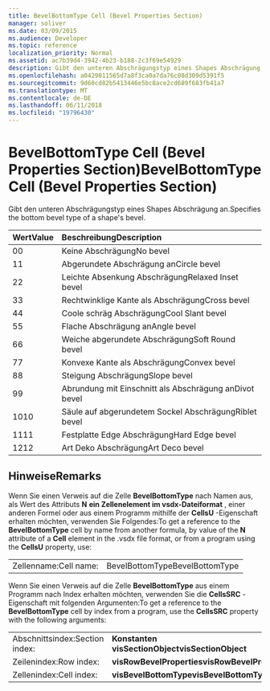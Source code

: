 ```yaml
---
title: BevelBottomType Cell (Bevel Properties Section)
manager: soliver
ms.date: 03/09/2015
ms.audience: Developer
ms.topic: reference
localization_priority: Normal
ms.assetid: ac7b39d4-3942-4b23-b188-2c3f69e54929
description: Gibt den unteren Abschrägungstyp eines Shapes Abschrägung an.
ms.openlocfilehash: a0429011565d7a8f3ca0a7da76c08d309d5391f5
ms.sourcegitcommit: 9d60cd82b5413446e5bc8ace2cd689f683fb41a7
ms.translationtype: MT
ms.contentlocale: de-DE
ms.lasthandoff: 06/11/2018
ms.locfileid: "19796430"
---
```

# <a name="bevelbottomtype-cell-bevel-properties-section"></a><span data-ttu-id="e6504-103">BevelBottomType Cell (Bevel Properties Section)</span><span class="sxs-lookup"><span data-stu-id="e6504-103">BevelBottomType Cell (Bevel Properties Section)</span></span>

<span data-ttu-id="e6504-104">Gibt den unteren Abschrägungstyp eines Shapes Abschrägung an.</span><span class="sxs-lookup"><span data-stu-id="e6504-104">Specifies the bottom bevel type of a shape's bevel.</span></span>
  
|<span data-ttu-id="e6504-105">**Wert**</span><span class="sxs-lookup"><span data-stu-id="e6504-105">**Value**</span></span>|<span data-ttu-id="e6504-106">**Beschreibung**</span><span class="sxs-lookup"><span data-stu-id="e6504-106">**Description**</span></span>|
|:-----|:-----|
|<span data-ttu-id="e6504-107">0</span><span class="sxs-lookup"><span data-stu-id="e6504-107">0</span></span>  <br/> |<span data-ttu-id="e6504-108">Keine Abschrägung</span><span class="sxs-lookup"><span data-stu-id="e6504-108">No bevel</span></span>  <br/> |
|<span data-ttu-id="e6504-109">1</span><span class="sxs-lookup"><span data-stu-id="e6504-109">1</span></span>  <br/> |<span data-ttu-id="e6504-110">Abgerundete Abschrägung an</span><span class="sxs-lookup"><span data-stu-id="e6504-110">Circle bevel</span></span>  <br/> |
|<span data-ttu-id="e6504-111">2</span><span class="sxs-lookup"><span data-stu-id="e6504-111">2</span></span>  <br/> |<span data-ttu-id="e6504-112">Leichte Absenkung Abschrägung</span><span class="sxs-lookup"><span data-stu-id="e6504-112">Relaxed Inset bevel</span></span>  <br/> |
|<span data-ttu-id="e6504-113">3</span><span class="sxs-lookup"><span data-stu-id="e6504-113">3</span></span>  <br/> |<span data-ttu-id="e6504-114">Rechtwinklige Kante als Abschrägung</span><span class="sxs-lookup"><span data-stu-id="e6504-114">Cross bevel</span></span>  <br/> |
|<span data-ttu-id="e6504-115">4</span><span class="sxs-lookup"><span data-stu-id="e6504-115">4</span></span>  <br/> |<span data-ttu-id="e6504-116">Coole schräg Abschrägung</span><span class="sxs-lookup"><span data-stu-id="e6504-116">Cool Slant bevel</span></span>  <br/> |
|<span data-ttu-id="e6504-117">5</span><span class="sxs-lookup"><span data-stu-id="e6504-117">5</span></span>  <br/> |<span data-ttu-id="e6504-118">Flache Abschrägung an</span><span class="sxs-lookup"><span data-stu-id="e6504-118">Angle bevel</span></span>  <br/> |
|<span data-ttu-id="e6504-119">6</span><span class="sxs-lookup"><span data-stu-id="e6504-119">6</span></span>  <br/> |<span data-ttu-id="e6504-120">Weiche abgerundete Abschrägung</span><span class="sxs-lookup"><span data-stu-id="e6504-120">Soft Round bevel</span></span>  <br/> |
|<span data-ttu-id="e6504-121">7</span><span class="sxs-lookup"><span data-stu-id="e6504-121">7</span></span>  <br/> |<span data-ttu-id="e6504-122">Konvexe Kante als Abschrägung</span><span class="sxs-lookup"><span data-stu-id="e6504-122">Convex bevel</span></span>  <br/> |
|<span data-ttu-id="e6504-123">8</span><span class="sxs-lookup"><span data-stu-id="e6504-123">8</span></span>  <br/> |<span data-ttu-id="e6504-124">Steigung Abschrägung</span><span class="sxs-lookup"><span data-stu-id="e6504-124">Slope bevel</span></span>  <br/> |
|<span data-ttu-id="e6504-125">9</span><span class="sxs-lookup"><span data-stu-id="e6504-125">9</span></span>  <br/> |<span data-ttu-id="e6504-126">Abrundung mit Einschnitt als Abschrägung an</span><span class="sxs-lookup"><span data-stu-id="e6504-126">Divot bevel</span></span>  <br/> |
|<span data-ttu-id="e6504-127">10</span><span class="sxs-lookup"><span data-stu-id="e6504-127">10</span></span>  <br/> |<span data-ttu-id="e6504-128">Säule auf abgerundetem Sockel Abschrägung</span><span class="sxs-lookup"><span data-stu-id="e6504-128">Riblet bevel</span></span>  <br/> |
|<span data-ttu-id="e6504-129">11</span><span class="sxs-lookup"><span data-stu-id="e6504-129">11</span></span>  <br/> |<span data-ttu-id="e6504-130">Festplatte Edge Abschrägung</span><span class="sxs-lookup"><span data-stu-id="e6504-130">Hard Edge bevel</span></span>  <br/> |
|<span data-ttu-id="e6504-131">12</span><span class="sxs-lookup"><span data-stu-id="e6504-131">12</span></span>  <br/> |<span data-ttu-id="e6504-132">Art Deko Abschrägung</span><span class="sxs-lookup"><span data-stu-id="e6504-132">Art Deco bevel</span></span>  <br/> |
   
## <a name="remarks"></a><span data-ttu-id="e6504-133">Hinweise</span><span class="sxs-lookup"><span data-stu-id="e6504-133">Remarks</span></span>

<span data-ttu-id="e6504-134">Wenn Sie einen Verweis auf die Zelle **BevelBottomType** nach Namen aus, als Wert des Attributs **N** **ein Zellenelement im vsdx-Dateiformat** , einer anderen Formel oder aus einem Programm mithilfe der **CellsU** -Eigenschaft erhalten möchten, verwenden Sie Folgendes:</span><span class="sxs-lookup"><span data-stu-id="e6504-134">To get a reference to the **BevelBottomType** cell by name from another formula, by value of the **N** attribute of a **Cell** element in the .vsdx file format, or from a program using the **CellsU** property, use:</span></span> 
  
|||
|:-----|:-----|
| <span data-ttu-id="e6504-135">Zellenname:</span><span class="sxs-lookup"><span data-stu-id="e6504-135">Cell name:</span></span>  <br/> | <span data-ttu-id="e6504-136">BevelBottomType</span><span class="sxs-lookup"><span data-stu-id="e6504-136">BevelBottomType</span></span>  <br/> |
   
<span data-ttu-id="e6504-137">Wenn Sie einen Verweis auf die Zelle **BevelBottomType** aus einem Programm nach Index erhalten möchten, verwenden Sie die **CellsSRC** -Eigenschaft mit folgenden Argumenten:</span><span class="sxs-lookup"><span data-stu-id="e6504-137">To get a reference to the **BevelBottomType** cell by index from a program, use the **CellsSRC** property with the following arguments:</span></span> 
  
|||
|:-----|:-----|
| <span data-ttu-id="e6504-138">Abschnittsindex:</span><span class="sxs-lookup"><span data-stu-id="e6504-138">Section index:</span></span>  <br/> |<span data-ttu-id="e6504-139">**Konstanten visSectionObject**</span><span class="sxs-lookup"><span data-stu-id="e6504-139">**visSectionObject**</span></span> <br/> |
| <span data-ttu-id="e6504-140">Zeilenindex:</span><span class="sxs-lookup"><span data-stu-id="e6504-140">Row index:</span></span>  <br/> |<span data-ttu-id="e6504-141">**visRowBevelProperties**</span><span class="sxs-lookup"><span data-stu-id="e6504-141">**visRowBevelProperties**</span></span> <br/> |
| <span data-ttu-id="e6504-142">Zellenindex:</span><span class="sxs-lookup"><span data-stu-id="e6504-142">Cell index:</span></span>  <br/> |<span data-ttu-id="e6504-143">**visBevelBottomType**</span><span class="sxs-lookup"><span data-stu-id="e6504-143">**visBevelBottomType**</span></span> <br/> |
   


